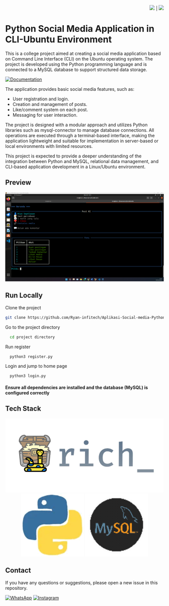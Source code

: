 <div align="right">

<a href="README.md"><img src="https://flagcdn.com/w40/gb.png" width="25"></a> | <a href="README-ID.md"><img src="https://flagcdn.com/w40/id.png" width="20"></a>


</div>


# Python Social Media Application in CLI-Ubuntu Environment

This is a college project aimed at creating a social media application based on Command Line Interface (CLI) on the Ubuntu operating system. The project is developed using the Python programming language and is connected to a MySQL database to support structured data storage.


[![Documentation](https://img.shields.io/badge/Documentation-00A4EF?style=for-the-badge&logo=book&logoColor=white)](https://drive.google.com/file/d/1jl-yC-xOseKFg2mEaE13dxcFlBfHgkmk/view?usp=drive_link)



The application provides basic social media features, such as:

- User registration and login.
- Creation and management of posts.
- Like/comment system on each post.
- Messaging for user interaction.

The project is designed with a modular approach and utilizes Python libraries such as mysql-connector to manage database connections. All operations are executed through a terminal-based interface, making the application lightweight and suitable for implementation in server-based or local environments with limited resources.

This project is expected to provide a deeper understanding of the integration between Python and MySQL, relational data management, and CLI-based application development in a Linux/Ubuntu environment.

## Preview

![App Screenshot](./SS/Screenshot%202024-11-28%20150348.png)

## Run Locally

Clone the project

```bash
git clone https://github.com/Ryan-infitech/Aplikasi-Social-media-Python
```

Go to the project directory

```bash
  cd project directory
```

Run register

```bash
  python3 register.py
```

Login and jump to home page

```bash
  python3 login.py
```

#### Ensure all dependencies are installed and the database (MySQL) is configured correctly

## Tech Stack

<div align="center">
<img src="./SS/Rich-python-cli-library.webp">
<img src="./SS/pyth.gif" width="200"> 
<img src="./SS/mysqll.gif"width="200">

</div>

## Contact

If you have any questions or suggestions, please open a new issue in this repository.

[![WhatsApp](https://img.shields.io/badge/WhatsApp-25D366?style=for-the-badge&logo=whatsapp&logoColor=white)](https://wa.me/6285157517798)
[![Instagram](https://img.shields.io/badge/Instagram-E4405F?style=for-the-badge&logo=instagram&logoColor=white)](https://www.instagram.com/ryan.septiawan__/)
